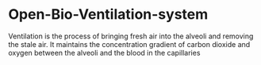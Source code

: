 # Open-Bio-Ventilation-system
Ventilation is the process of bringing fresh air into the alveoli and removing the stale air. It maintains the concentration gradient of carbon dioxide and oxygen between the alveoli and the blood in the capillaries
